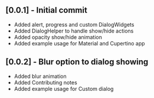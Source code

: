 ## [0.0.1] - Initial commit

* Added alert, progress and custom DialogWidgets
* Added DialogHelper to handle show/hide actions
* Added opacity show/hide animation
* Added example usage for Material and Cupertino app

## [0.0.2] - Blur option to dialog showing

* Added blur animation
* Added Contributing notes
* Added example usage for Custom dialog
